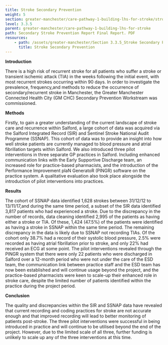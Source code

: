 ```yaml
---
title: Stroke Secondary Prevention
weight: 5
section: greater-manchester/care-pathway-1-building-lhs-for-stroke/stroke-secondary-prevention
level: 3.3.5
parent: greater-manchester/care-pathway-1-building-lhs-for-stroke
path: Secondary Stroke Prevention Report Final Report. PDF
resources: 
    - path: /assets/greater-manchester/Section 3.3.5_Stroke Secondary Prevention Report Final Report.pdf
      title: Stroke Secondary Prevention
---
```


**Introduction**

There	is a high risk of recurrent stroke	for all patients who	suffer	a stroke or transient ischemic attack (TIA) in the weeks following the	initial event, with most recurrent	strokes occurring within 90	days.	In order to investigate the	prevalence, frequency,and methods to reduce the occurrence of secondary/recurrent stroke in Manchester, the Greater Manchester Connected Health City (GM CHC) Secondary	Prevention Workstream was commissioned.	

**Methods**	

Firstly, to gain a greater understanding of the current	landscape of stroke care and recurrence within Salford,	a large cohort of	data was acquired via the Salford Integrated Record (SIR) and Sentinel Stroke National Audit Programme (SSNAP).	This cohort of	data was to provide an insight into how well stroke patients are currently managed to blood pressure and	atrial	fibrillation targets	within	Salford.  We also introduced three	pilot	interventions	in three separate GP	practices in Salford. Including enhanced communication links with the	Early Supportive Discharge team, an increased role for practice-based	pharmacists, and the	introduction of the Performance Improvement plaN GeneratoR (PINGR) software on the practice system. A qualitative evaluation also took place alongside the introduction of pilot interventions into	practices.	

**Results**	

The cohort of	SSNAP data identified 1,628	strokes between 31/12/12 to 13/11/17,and during the same time period,	a subset of the SIR data identified 3,817 patients who had experienced a stroke.  Due to the discrepancy in the number of records, data cleaning identified 2,995 of the patients as having either a stroke or TIA. Of these, 1,424 (47.5%) of the patients	were identified as having a stroke in SSNAP within the same time period. The	remaining discrepancy in the data is likely due to SSNAP not recording TIAs.	Of the	cohort	only 38.7% had a record of their systolic blood pressure, 2.5% were recorded as having atrial fibrillation prior to stroke, and only	22% had received an ECG at some point. The pilot interventions revealed through the PINGR system that there were only 22 patients who were	discharged in Salford over a 12-month period who	were not under the care of the ESD	team, the communication link between practice staff and the ESD team has now been established and	will continue usage beyond the project, and the practice-based	pharmacists were keen to scale-up their enhanced	role in stroke care, despite the limited number of patients identified within the practice	during	the project	period.

**Conclusion**	

The quality and discrepancies within the SIR and	SSNAP data have revealed that current recording and coding practices for stroke are	not accurate enough and that improved recording will lead to better monitoring of patients	post-stroke.	The three pilot interventions were	successful in	being introduced in practice and will continue to be utilised beyond the end	of the	project. However, due to the limited scale of all three, further funding is unlikely to scale up any of the three interventions at this time.	
	
